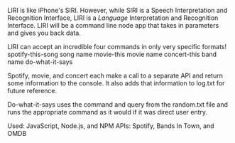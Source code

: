 LIRI is like iPhone's SIRI. However, while SIRI is a Speech Interpretation and Recognition Interface, LIRI is a _Language_ Interpretation and Recognition Interface. LIRI will be a command line node app that takes in parameters and gives you back data.

LIRI can accept an incredible four commands in only very specific formats!
    spotify-this-song song name
    movie-this movie name
    concert-this band name
    do-what-it-says

Spotify, movie, and concert each make a call to a separate API and return some information to the console. It also adds that information to log.txt for future reference. 

Do-what-it-says uses the command and query from the random.txt file and runs the appropriate command as it would if it was direct user entry.

Used: JavaScript, Node.js, and NPM
APIs: Spotify, Bands In Town, and OMDB